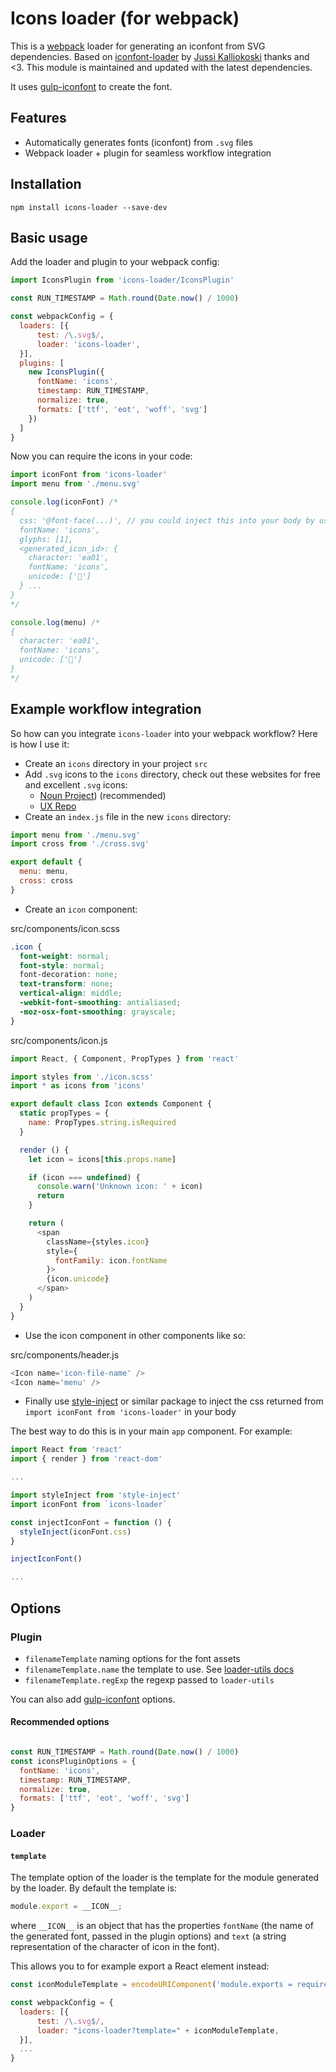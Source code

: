 # Icons loader (for webpack)

This is a [webpack](https://github.com/webpack/webpack) loader for generating an iconfont from SVG dependencies.
Based on [iconfont-loader](https://www.npmjs.com/package/iconfont-loader) by [Jussi Kalliokoski](https://github.com/jussi-kalliokoski) thanks and <3. This module is maintained and updated with the latest dependencies.

It uses [gulp-iconfont](https://www.npmjs.com/package/gulp-iconfont) to create the font.

## Features

- Automatically generates fonts (iconfont) from `.svg` files
- Webpack loader + plugin for seamless workflow integration

## Installation

```
npm install icons-loader --save-dev
```

## Basic usage

Add the loader and plugin to your webpack config:

```javascript
import IconsPlugin from 'icons-loader/IconsPlugin'

const RUN_TIMESTAMP = Math.round(Date.now() / 1000)

const webpackConfig = {
  loaders: [{
      test: /\.svg$/,
      loader: 'icons-loader',
  }],
  plugins: [
    new IconsPlugin({
      fontName: 'icons',
      timestamp: RUN_TIMESTAMP,
      normalize: true,
      formats: ['ttf', 'eot', 'woff', 'svg']
    })
  ]
}
```

Now you can require the icons in your code:

```javascript
import iconFont from 'icons-loader'
import menu from './menu.svg'

console.log(iconFont) /*
{
  css: '@font-face(...)', // you could inject this into your body by using style-inject package?
  fontName: 'icons',
  glyphs: [1],
  <generated_icon_id>: {
    character: 'ea01',
    fontName: 'icons',
    unicode: ['']
  } ...
}
*/

console.log(menu) /*
{
  character: 'ea01',
  fontName: 'icons',
  unicode: ['']
}
*/
```

## Example workflow integration

So how can you integrate `icons-loader` into your webpack workflow? Here is how I use it:

- Create an `icons` directory in your project `src`
- Add `.svg` icons to the `icons` directory, check out these websites for free and excellent `.svg` icons:
  - [Noun Project](https://thenounproject.com/)) (recommended)
  - [UX Repo](http://uxrepo.com/)
- Create an `index.js` file in the new `icons` directory:

```javascript
import menu from './menu.svg'
import cross from './cross.svg'

export default {
  menu: menu,
  cross: cross
}
```

- Create an `icon` component:

src/components/icon.scss
```css
.icon {
  font-weight: normal;
  font-style: normal;
  font-decoration: none;
  text-transform: none;
  vertical-align: middle;
  -webkit-font-smoothing: antialiased;
  -moz-osx-font-smoothing: grayscale;
}
```

src/components/icon.js
```javascript
import React, { Component, PropTypes } from 'react'

import styles from './icon.scss'
import * as icons from 'icons'

export default class Icon extends Component {
  static propTypes = {
    name: PropTypes.string.isRequired
  }

  render () {
    let icon = icons[this.props.name]

    if (icon === undefined) {
      console.warn('Unknown icon: ' + icon)
      return
    }

    return (
      <span
        className={styles.icon}
        style={
          fontFamily: icon.fontName
        }>
        {icon.unicode}
      </span>
    )
  }
}
```

- Use the icon component in other components like so:

src/components/header.js
```javascript
<Icon name='icon-file-name' />
<Icon name='menu' />
```

- Finally use [style-inject](https://www.npmjs.com/package/style-inject) or similar package to inject the css returned from `import iconFont from 'icons-loader'` in your body

The best way to do this is in your main `app` component. For example:

```javascript
import React from 'react'
import { render } from 'react-dom'

...

import styleInject from 'style-inject'
import iconFont from `icons-loader`

const injectIconFont = function () {
  styleInject(iconFont.css)
}

injectIconFont()

...

```

## Options

### Plugin

* `filenameTemplate` naming options for the font assets
* `filenameTemplate.name` the template to use. See [loader-utils docs](https://github.com/webpack/loader-utils#interpolatename)
* `filenameTemplate.regExp` the regexp passed to `loader-utils`

You can also add [gulp-iconfont](https://www.npmjs.com/package/gulp-iconfont#options) options.

#### Recommended options

```javascript

const RUN_TIMESTAMP = Math.round(Date.now() / 1000)
const iconsPluginOptions = {
  fontName: 'icons',
  timestamp: RUN_TIMESTAMP,
  normalize: true,
  formats: ['ttf', 'eot', 'woff', 'svg']
}

```

### Loader

#### `template`

The template option of the loader is the template for the module generated by the loader. By default the template is:

```javascript
module.export = __ICON__;
```

where `__ICON__` is an object that has the properties `fontName` (the name of the generated font, passed in the plugin options) and `text` (a string representation of the character of icon in the font).

This allows you to for example export a React element instead:

```javascript
const iconModuleTemplate = encodeURIComponent('module.exports = require("react").createElement("span", { className: "icon" }, __ICON__.text);');

const webpackConfig = {
  loaders: [{
      test: /\.svg$/,
      loader: "icons-loader?template=" + iconModuleTemplate,
  }],
  ...
}
```
